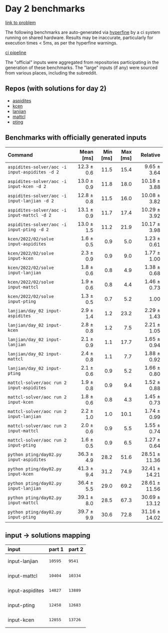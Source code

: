 # Day 2 benchmarks

[link to problem](http://adventofcode.com/2022/day/2)

The following benchmarks are auto-generated via [hyperfine](https://github.com/sharkdp/hyperfine) by a ci system running on shared hardware. Results may be inaccurate, particularly for execution times < 5ms, as per the hyperfine warnings.

[ci pipeline](http://ci.papercode.net:8080/teams/aoc2022/pipelines/aoc-compare-2022)

The "official" inputs were aggregated from repositories participating in the generation of these benchmarks. The "large" inputs (if any) were sourced from various places, including the subreddit.

## Repos (with solutions for day 2)


- [aspidites](https://github.com/aspidites/aoc2022)
- [kcen](https://github.com/kcen/AdventOfCode)
- [lanjian](https://github.com/LanJian/aoc-2022)
- [mattcl](https://github.com/mattcl/aoc2022)
- [pting](https://github.com/pting/aoc2022)

## Benchmarks with officially generated inputs
| Command | Mean [ms] | Min [ms] | Max [ms] | Relative |
|:---|---:|---:|---:|---:|
| `aspidites-solver/aoc -i input-aspidites -d 2` | 12.3 ± 0.6 | 11.5 | 15.4 | 9.65 ± 3.64 |
| `aspidites-solver/aoc -i input-kcen -d 2` | 13.0 ± 0.9 | 11.8 | 18.0 | 10.18 ± 3.88 |
| `aspidites-solver/aoc -i input-lanjian -d 2` | 12.8 ± 0.8 | 11.5 | 16.0 | 10.08 ± 3.82 |
| `aspidites-solver/aoc -i input-mattcl -d 2` | 13.1 ± 0.9 | 11.7 | 17.4 | 10.29 ± 3.92 |
| `aspidites-solver/aoc -i input-pting -d 2` | 13.0 ± 1.5 | 11.2 | 21.9 | 10.17 ± 3.98 |
| `kcen/2022/02/solve input-aspidites` | 1.6 ± 0.5 | 0.9 | 5.0 | 1.23 ± 0.61 |
| `kcen/2022/02/solve input-kcen` | 2.3 ± 0.9 | 0.9 | 9.0 | 1.77 ± 1.00 |
| `kcen/2022/02/solve input-lanjian` | 1.8 ± 0.6 | 0.8 | 4.9 | 1.38 ± 0.68 |
| `kcen/2022/02/solve input-mattcl` | 1.9 ± 0.6 | 0.8 | 4.4 | 1.46 ± 0.73 |
| `kcen/2022/02/solve input-pting` | 1.3 ± 0.5 | 0.7 | 5.2 | 1.00 |
| `lanjian/day_02 input-aspidites` | 2.9 ± 1.4 | 1.2 | 23.2 | 2.29 ± 1.43 |
| `lanjian/day_02 input-kcen` | 2.8 ± 0.8 | 1.2 | 7.5 | 2.21 ± 1.05 |
| `lanjian/day_02 input-lanjian` | 2.1 ± 0.9 | 1.1 | 17.7 | 1.65 ± 0.94 |
| `lanjian/day_02 input-mattcl` | 2.4 ± 0.8 | 1.1 | 7.7 | 1.88 ± 0.92 |
| `lanjian/day_02 input-pting` | 2.1 ± 0.6 | 0.9 | 5.2 | 1.66 ± 0.80 |
| `mattcl-solver/aoc run 2 input-aspidites` | 1.9 ± 0.8 | 0.9 | 9.4 | 1.52 ± 0.88 |
| `mattcl-solver/aoc run 2 input-kcen` | 1.8 ± 0.6 | 0.8 | 4.3 | 1.45 ± 0.73 |
| `mattcl-solver/aoc run 2 input-lanjian` | 2.2 ± 1.0 | 1.0 | 10.1 | 1.74 ± 0.99 |
| `mattcl-solver/aoc run 2 input-mattcl` | 2.0 ± 0.6 | 0.9 | 5.5 | 1.55 ± 0.74 |
| `mattcl-solver/aoc run 2 input-pting` | 1.6 ± 0.5 | 0.9 | 6.5 | 1.27 ± 0.64 |
| `python pting/day02.py input-aspidites` | 36.3 ± 4.9 | 28.2 | 51.6 | 28.51 ± 11.36 |
| `python pting/day02.py input-kcen` | 41.3 ± 9.4 | 31.2 | 74.9 | 32.41 ± 14.21 |
| `python pting/day02.py input-lanjian` | 36.4 ± 5.5 | 29.0 | 69.2 | 28.61 ± 11.56 |
| `python pting/day02.py input-mattcl` | 39.1 ± 8.0 | 28.5 | 67.3 | 30.69 ± 13.12 |
| `python pting/day02.py input-pting` | 39.7 ± 9.9 | 30.6 | 72.8 | 31.16 ± 14.02 |

## input -> solutions mapping
|input|part 1|part 2|
|:---|:---|:---|
|input-lanjian|<pre>10595</pre>|<pre>9541</pre>|
|input-mattcl|<pre>10404</pre>|<pre>10334</pre>|
|input-aspidites|<pre>14827</pre>|<pre>13889</pre>|
|input-pting|<pre>12458</pre>|<pre>12683</pre>|
|input-kcen|<pre>12855</pre>|<pre>13726</pre>|
